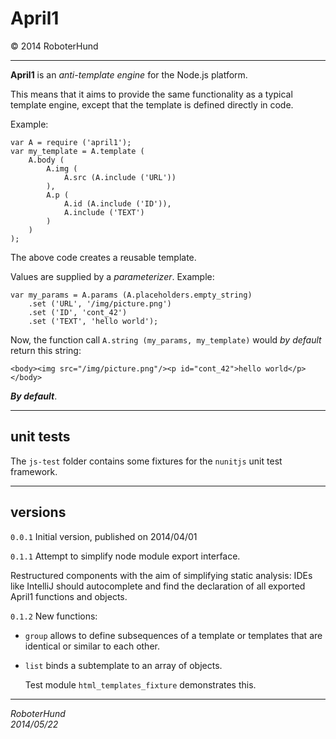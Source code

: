 April1
======
&copy; 2014 RoboterHund

* * *

**April1** is an *anti-template engine* for the Node.js platform.

This means that it aims to provide the same functionality as a typical
template engine, except that the template is defined directly in code.

Example:

	var A = require ('april1');
	var my_template = A.template (
		A.body (
			A.img (
				A.src (A.include ('URL'))
			),
			A.p (
				A.id (A.include ('ID')),
				A.include ('TEXT')
			)
		)
	);

The above code creates a reusable template.

Values are supplied by a *parameterizer*. Example:

    var my_params = A.params (A.placeholders.empty_string)
        .set ('URL', '/img/picture.png')
        .set ('ID', 'cont_42')
        .set ('TEXT', 'hello world');

Now, the function call ``A.string (my_params, my_template)``
would *by default* return this string:

	<body><img src="/img/picture.png"/><p id="cont_42">hello world</p></body>

***By default***.

* * *
unit tests
----------
The ``js-test`` folder contains some fixtures for the ``nunitjs`` unit test framework.

* * *
versions
--------

``0.0.1``
Initial version, published on 2014/04/01

``0.1.1``
Attempt to simplify node module export interface.

Restructured components with the aim of simplifying static analysis:
IDEs like IntelliJ should autocomplete and find the declaration
of all exported April1 functions and objects.

``0.1.2``
New functions:

* ``group`` allows to define subsequences of a template or templates
that are identical or similar to each other.

* ``list`` binds a subtemplate to an array of objects.

    Test module ``html_templates_fixture`` demonstrates this.

* * *

*RoboterHund*  
*2014/05/22*

